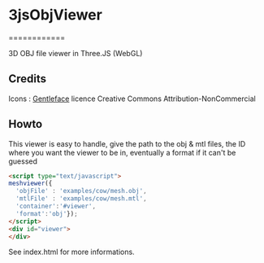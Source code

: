 # 3jsObjViewer
============

3D OBJ file viewer in Three.JS (WebGL)

## Credits
Icons : [Gentleface](http://www.gentleface.com/free_icon_set.html) licence Creative Commons Attribution-NonCommercial

## Howto 

This viewer is easy to handle, give the path to the obj & mtl files, the ID where you want the viewer to be in, eventually a format if it can't be guessed

``` html 
<script type="text/javascript">
meshviewer({
  'objFile' : 'examples/cow/mesh.obj',
  'mtlFile' : 'examples/cow/mesh.mtl', 
  'container':'#viewer', 
  'format':'obj'});
</script>
<div id="viewer">
</div>
```

See index.html for more informations.

